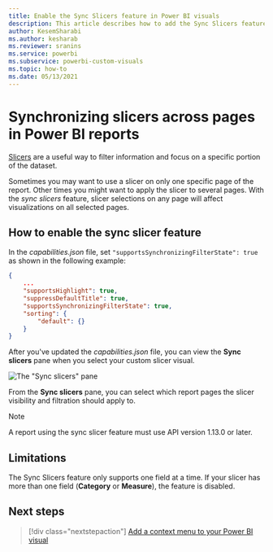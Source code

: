 ```yaml
---
title: Enable the Sync Slicers feature in Power BI visuals
description: This article describes how to add the Sync Slicers feature to Power BI visuals.
author: KesemSharabi
ms.author: kesharab
ms.reviewer: sranins
ms.service: powerbi
ms.subservice: powerbi-custom-visuals
ms.topic: how-to
ms.date: 05/13/2021
---
```


# Synchronizing slicers across pages in Power BI reports

[Slicers](../../visuals/power-bi-visualization-slicers.md) are a useful way to filter information and focus on a specific portion of the dataset.

Sometimes you may want to use a slicer on only one specific page of the report. Other times you might want to apply the slicer to several pages. With the *sync slicers* feature, slicer selections on any page will affect visualizations on all selected pages.

## How to enable the sync slicer feature

In the *capabilities.json* file, set `"supportsSynchronizingFilterState": true` as shown in the following example:

```json
{
    ...
    "supportsHighlight": true,
    "suppressDefaultTitle": true,
    "supportsSynchronizingFilterState": true,
    "sorting": {
        "default": {}
    }
}
```

After you've updated the *capabilities.json* file, you can view the **Sync slicers** pane when you select your custom slicer visual.

![The "Sync slicers" pane](media/enable-sync-slicers/sync-slicers-panel.png)

From the **Sync slicers** pane, you can select which report pages the slicer visibility and filtration should apply to.

>[!NOTE]
>A report using the sync slicer feature must use API version 1.13.0 or later.

## Limitations

The Sync Slicers feature only supports one field at a time. If your slicer has more than one field (**Category** or **Measure**), the feature is disabled.

## Next steps

> [!div class="nextstepaction"]
> [Add a context menu to your Power BI visual](context-menu.md)
